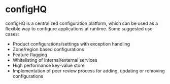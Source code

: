# configHQ

configHQ is a centralized configuration platform, which can be used as a flexible way to configure applications at runtime. Some suggested use cases:

- Product configurations/settings with exception handling
- Zone/region based configurations
- Feature flagging
- Whitelisting of internal/external services
- High performance key-value store
- Implementation of peer review process for adding, updating or removing configurations

